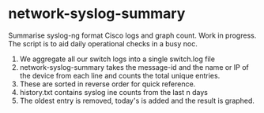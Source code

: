 # network-syslog-summary
Summarise syslog-ng format Cisco logs and graph count. Work in progress.
The script is to aid daily operational checks in a busy noc.
1. We aggregate all our switch logs into a single switch.log file
2. network-syslog-summary takes the message-id and the name or IP of the device from each line and counts the total unique entries. 
3. These are sorted in reverse order for quick reference. 
4. history.txt contains syslog ine counts from the last n days
5. The oldest entry is removed, today's is added and the result is graphed.
